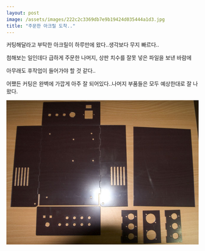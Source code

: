 ```yaml
---
layout: post
image: /assets/images/222c2c3369db7e9b19424d035444a1d3.jpg
title: "주문한 아크릴 도착.."
---
```


커팅해달라고 부탁한 아크릴이 하루만에 왔다..생각보다 무지 빠르다..

첨해보는 일인데다 급하게 주문한 나머지, 상판 치수를 잘못 넣은 파일을 보낸 바람에

아무래도 후작업이 들어가야 할 것 같다..

어쨌든 커팅은 완벽에 가깝게 아주 잘 되어있다..나머지 부품들은 모두 예상한대로 잘 나왔다.

![image](/assets/images/222c2c3369db7e9b19424d035444a1d3.jpg)

